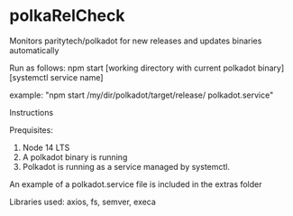# polkaRelCheck
Monitors paritytech/polkadot for new releases and updates binaries automatically

Run as follows: 
npm start [working directory with current polkadot binary] [systemctl service name]

example: "npm start /my/dir/polkadot/target/release/ polkadot.service"

Instructions


Prequisites:
1. Node 14 LTS
2. A polkadot binary is running
3. Polkadot is running as a service managed by systemctl.

An example of a polkadot.service file is included in the extras folder

Libraries used: axios, fs, semver, execa


